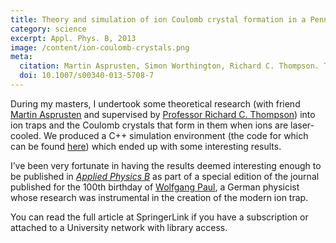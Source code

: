 ```yaml
---
title: Theory and simulation of ion Coulomb crystal formation in a Penning trap
category: science
excerpt: Appl. Phys. B, 2013
image: /content/ion-coulomb-crystals.png
meta:
  citation: Martin Asprusten, Simon Worthington, Richard C. Thompson. Theory and simulation of ion Coulomb crystal formation in a Penning trap. Appl. Phys. B, 2013
  doi: 10.1007/s00340-013-5708-7
---
```


During my masters, I undertook some theoretical research (with friend [Martin Asprusten](http://www.linkedin.com/pub/martin-asprusten/6a/a10/920) and supervised by [Professor Richard C. Thompson](http://www3.imperial.ac.uk/people/r.thompson)) into ion traps and the Coulomb crystals that form in them when ions are laser-cooled. We produced a C++ simulation environment (the code for which can be found [here](http://bitbucket.org/simonwo/iontrap)) which ended up with some interesting results.

I’ve been very fortunate in having the results deemed interesting enough to be published in [_Applied Physics B_](http://link.springer.com/journal/340 "Applied Physics B") as part of a special edition of the journal published for the 100th birthday of [Wolfgang Paul](http://en.wikipedia.org/wiki/Wolfgang_Paul), a German physicist whose research was instrumental in the creation of the modern ion trap.

You can read the full article at SpringerLink if you have a subscription or attached to a University network with library access.
